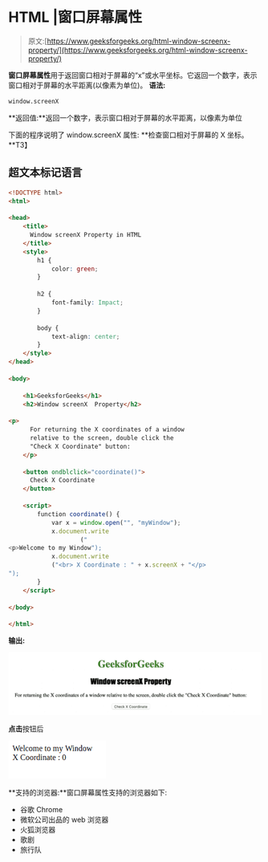 # HTML |窗口屏幕属性

> 原文:[https://www.geeksforgeeks.org/html-window-screenx-property/](https://www.geeksforgeeks.org/html-window-screenx-property/)

**窗口屏幕属性**用于返回窗口相对于屏幕的“x”或水平坐标。它返回一个数字，表示窗口相对于屏幕的水平距离(以像素为单位)。
**语法:**

```html
window.screenX
```

**返回值:**返回一个数字，表示窗口相对于屏幕的水平距离，以像素为单位

下面的程序说明了 window.screenX 属性:
**检查窗口相对于屏幕的 X 坐标。**T3】

## 超文本标记语言

```html
<!DOCTYPE html>
<html>

<head>
    <title>
      Window screenX Property in HTML
    </title>
    <style>
        h1 {
            color: green;
        }

        h2 {
            font-family: Impact;
        }

        body {
            text-align: center;
        }
    </style>
</head>

<body>

    <h1>GeeksforGeeks</h1>
    <h2>Window screenX  Property</h2>

<p>
      For returning the X coordinates of a window
      relative to the screen, double click the
      "Check X Coordinate" button:
    </p>

    <button ondblclick="coordinate()">
      Check X Coordinate
    </button>

    <script>
        function coordinate() {
            var x = window.open("", "myWindow");
            x.document.write
                    ("
<p>Welcome to my Window");
            x.document.write
            ("<br> X Coordinate : " + x.screenX + "</p>
");
        }
    </script>

</body>

</html>
```

**输出:**

![](img/0f726aa3d23b3166f4312c4285de1d29.png)

**点击**按钮后

![](img/d6faee6d0d894b4af8893be9dd26b73a.png)

**支持的浏览器:**窗口屏幕属性支持的浏览器如下:

*   谷歌 Chrome
*   微软公司出品的 web 浏览器
*   火狐浏览器
*   歌剧
*   旅行队